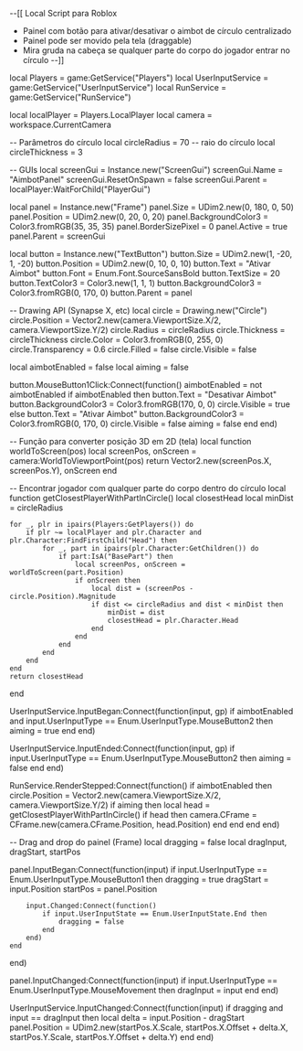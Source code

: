 --[[
  Local Script para Roblox
  - Painel com botão para ativar/desativar o aimbot de círculo centralizado
  - Painel pode ser movido pela tela (draggable)
  - Mira gruda na cabeça se qualquer parte do corpo do jogador entrar no círculo
--]]

local Players = game:GetService("Players")
local UserInputService = game:GetService("UserInputService")
local RunService = game:GetService("RunService")

local localPlayer = Players.LocalPlayer
local camera = workspace.CurrentCamera

-- Parâmetros do círculo
local circleRadius = 70 -- raio do círculo
local circleThickness = 3

-- GUIs
local screenGui = Instance.new("ScreenGui")
screenGui.Name = "AimbotPanel"
screenGui.ResetOnSpawn = false
screenGui.Parent = localPlayer:WaitForChild("PlayerGui")

local panel = Instance.new("Frame")
panel.Size = UDim2.new(0, 180, 0, 50)
panel.Position = UDim2.new(0, 20, 0, 20)
panel.BackgroundColor3 = Color3.fromRGB(35, 35, 35)
panel.BorderSizePixel = 0
panel.Active = true
panel.Parent = screenGui

local button = Instance.new("TextButton")
button.Size = UDim2.new(1, -20, 1, -20)
button.Position = UDim2.new(0, 10, 0, 10)
button.Text = "Ativar Aimbot"
button.Font = Enum.Font.SourceSansBold
button.TextSize = 20
button.TextColor3 = Color3.new(1, 1, 1)
button.BackgroundColor3 = Color3.fromRGB(0, 170, 0)
button.Parent = panel

-- Drawing API (Synapse X, etc)
local circle = Drawing.new("Circle")
circle.Position = Vector2.new(camera.ViewportSize.X/2, camera.ViewportSize.Y/2)
circle.Radius = circleRadius
circle.Thickness = circleThickness
circle.Color = Color3.fromRGB(0, 255, 0)
circle.Transparency = 0.6
circle.Filled = false
circle.Visible = false

local aimbotEnabled = false
local aiming = false

button.MouseButton1Click:Connect(function()
    aimbotEnabled = not aimbotEnabled
    if aimbotEnabled then
        button.Text = "Desativar Aimbot"
        button.BackgroundColor3 = Color3.fromRGB(170, 0, 0)
        circle.Visible = true
    else
        button.Text = "Ativar Aimbot"
        button.BackgroundColor3 = Color3.fromRGB(0, 170, 0)
        circle.Visible = false
        aiming = false
    end
end)

-- Função para converter posição 3D em 2D (tela)
local function worldToScreen(pos)
    local screenPos, onScreen = camera:WorldToViewportPoint(pos)
    return Vector2.new(screenPos.X, screenPos.Y), onScreen
end

-- Encontrar jogador com qualquer parte do corpo dentro do círculo
local function getClosestPlayerWithPartInCircle()
    local closestHead
    local minDist = circleRadius

    for _, plr in ipairs(Players:GetPlayers()) do
        if plr ~= localPlayer and plr.Character and plr.Character:FindFirstChild("Head") then
            for _, part in ipairs(plr.Character:GetChildren()) do
                if part:IsA("BasePart") then
                    local screenPos, onScreen = worldToScreen(part.Position)
                    if onScreen then
                        local dist = (screenPos - circle.Position).Magnitude
                        if dist <= circleRadius and dist < minDist then
                            minDist = dist
                            closestHead = plr.Character.Head
                        end
                    end
                end
            end
        end
    end
    return closestHead
end

UserInputService.InputBegan:Connect(function(input, gp)
    if aimbotEnabled and input.UserInputType == Enum.UserInputType.MouseButton2 then
        aiming = true
    end
end)

UserInputService.InputEnded:Connect(function(input, gp)
    if input.UserInputType == Enum.UserInputType.MouseButton2 then
        aiming = false
    end
end)

RunService.RenderStepped:Connect(function()
    if aimbotEnabled then
        circle.Position = Vector2.new(camera.ViewportSize.X/2, camera.ViewportSize.Y/2)
        if aiming then
            local head = getClosestPlayerWithPartInCircle()
            if head then
                camera.CFrame = CFrame.new(camera.CFrame.Position, head.Position)
            end
        end
    end
end)

-- Drag and drop do painel (Frame)
local dragging = false
local dragInput, dragStart, startPos

panel.InputBegan:Connect(function(input)
    if input.UserInputType == Enum.UserInputType.MouseButton1 then
        dragging = true
        dragStart = input.Position
        startPos = panel.Position

        input.Changed:Connect(function()
            if input.UserInputState == Enum.UserInputState.End then
                dragging = false
            end
        end)
    end
end)

panel.InputChanged:Connect(function(input)
    if input.UserInputType == Enum.UserInputType.MouseMovement then
        dragInput = input
    end
end)

UserInputService.InputChanged:Connect(function(input)
    if dragging and input == dragInput then
        local delta = input.Position - dragStart
        panel.Position = UDim2.new(startPos.X.Scale, startPos.X.Offset + delta.X, startPos.Y.Scale, startPos.Y.Offset + delta.Y)
    end
end)
